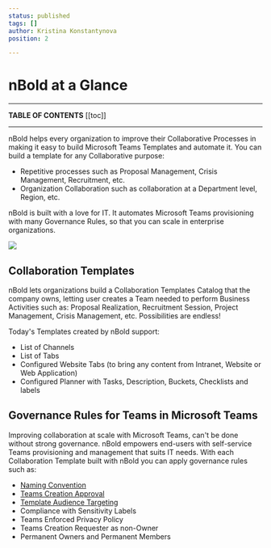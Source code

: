 ```yaml
---
status: published
tags: []
author: Kristina Konstantynova
position: 2

---
```

# nBold at a Glance

***

**TABLE OF CONTENTS**
[[toc]]

***

nBold helps every organization to improve their Collaborative Processes in making it easy to build Microsoft Teams Templates and automate it. You can build a template for any Collaborative purpose:

* Repetitive processes such as Proposal Management, Crisis Management, Recruitment, etc.
* Organization Collaboration such as collaboration at a Department level, Region, etc.

nBold is built with a love for IT. It automates Microsoft Teams provisioning with many Governance Rules, so that you can scale in enterprise organizations.

![](https://salestim.intercom-attachments-1.com/i/o/163970142/6c6ce79227d8934e8eeb81c9/automationConcept.png)

## Collaboration Templates

nBold lets organizations build a Collaboration Templates Catalog that the company owns, letting user creates a Team needed to perform Business Activities such as: Proposal Realization, Recruitment Session, Project Management, Crisis Management, etc. Possibilities are endless!

Today's Templates created by nBold support:

* List of Channels
* List of Tabs
* Configured Website Tabs (to bring any content from Intranet, Website or Web Application)
* Configured Planner with Tasks, Description, Buckets, Checklists and labels

## Governance Rules for Teams in Microsoft Teams

Improving collaboration at scale with Microsoft Teams, can't be done without strong governance. nBold empowers end-users with self-service Teams provisioning and management that suits IT needs. With each Collaboration Template built with nBold you can apply governance rules such as:

* [Naming Convention](https://docs.nbold.co/governance-policies/naming-conventions.html)
* [Teams Creation Approval](https://docs.nbold.co/governance-policies/approval.html)
* [Template Audience Targeting](https://docs.nbold.co/governance-policies/audience-targeting.html)
* Compliance with Sensitivity Labels
* Teams Enforced Privacy Policy
* Teams Creation Requester as non-Owner
* Permanent Owners and Permanent Members